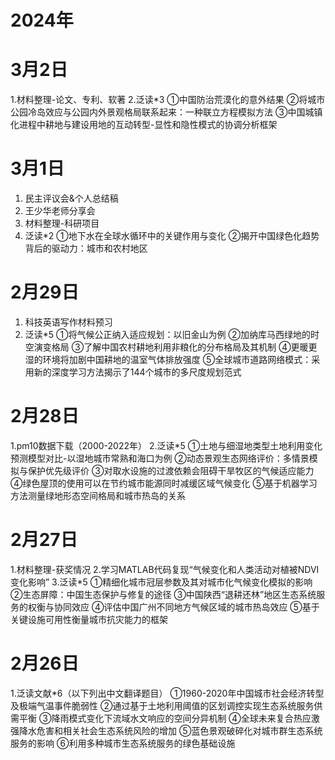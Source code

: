# 2024年

# 3月2日
1.材料整理-论文、专利、软著
2.泛读*3
 ①中国防治荒漠化的意外结果
 ②将城市公园冷岛效应与公园内外景观格局联系起来：一种联立方程模拟方法
 ③中国城镇化进程中耕地与建设用地的互动转型-显性和隐性模式的协调分析框架

# 3月1日
1. 民主评议会&个人总结稿
2. 王少华老师分享会
3. 材料整理-科研项目
4. 泛读*2
 ①地下水在全球水循环中的关键作用与变化
 ②揭开中国绿色化趋势背后的驱动力：城市和农村地区

# 2月29日
1. 科技英语写作材料预习
2. 泛读*5
 ①将气候公正纳入适应规划：以旧金山为例
 ②加纳库马西绿地的时空演变格局
 ③了解中国农村耕地利用非粮化的分布格局及其机制
 ④更暖更湿的环境将加剧中国耕地的温室气体排放强度
 ⑤全球城市道路网络模式：采用新的深度学习方法揭示了144个城市的多尺度规划范式

# 2月28日
1.pm10数据下载（2000-2022年）
2.泛读*5
 ①土地与细湿地类型土地利用变化预测模型对比-以湿地城市常熟和海口为例
 ②动态景观生态网络评价：多情景模拟与保护优先级评价
 ③对取水设施的过渡依赖会阻碍干旱牧区的气候适应能力
 ④绿色屋顶的使用可以在节约城市能源同时减缓区域气候变化
 ⑤基于机器学习方法测量绿地形态空间格局和城市热岛的关系

# 2月27日
1.材料整理-获奖情况
2.学习MATLAB代码复现“气候变化和人类活动对植被NDVI变化影响”
3.泛读*5
 ①精细化城市冠层参数及其对城市化气候变化模拟的影响
 ②生态屏障：中国生态保护与修复的途径
 ③中国陕西“退耕还林”地区生态系统服务的权衡与协同效应
 ④评估中国广州不同地方气候区域的城市热岛效应
 ⑤基于关键设施可用性衡量城市抗灾能力的框架

# 2月26日
1.泛读文献*6（以下列出中文翻译题目）
 ①1960-2020年中国城市社会经济转型及极端气温事件脆弱性
 ②通过基于土地利用阈值的区划调控实现生态系统服务供需平衡
 ③降雨模式变化下流域水文响应的空间分异机制
 ④全球未来复合热应激强降水危害和相关社会生态系统风险的增加
 ⑤蓝色景观破碎化对城市群生态系统服务的影响
 ⑥利用多种城市生态系统服务的绿色基础设施
